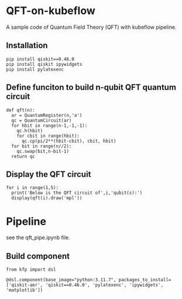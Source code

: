 # QFT-on-kubeflow
A sample code of Quantum Field Theory (QFT) with kubeflow pipeline.


Installation
---
```
pip install qiskit==0.46.0
pip install qiskit ipywidgets
pip install pylatexenc
```

Define funciton to build n-qubit QFT quantum circuit
---
```
def qft(n):
  ar = QuantumRegister(n,'a')
  qc = QuantumCircuit(ar)
  for hbit in range(n-1,-1,-1):
    qc.h(hbit) 
    for cbit in range(hbit):
      qc.cp(pi/2**(hbit-cbit), cbit, hbit)  
  for bit in range(n//2):
    qc.swap(bit,n-bit-1)  
  return qc  
  ```

Display the QFT circuit
---
```
for i in range(1,5):
  print('Below is the QFT circuit of',i,'qubit(s):') 
  display(qft(i).draw('mpl'))
```

# Pipeline
see the qft_pipe.ipynb file.

Build component
---
```
from kfp import dsl

@dsl.component(base_image="python:3.11.7", packages_to_install=['qiskit-aer', 'qiskit==0.46.0', 'pylatexenc', 'ipywidgets', 'matplotlib'])
```











